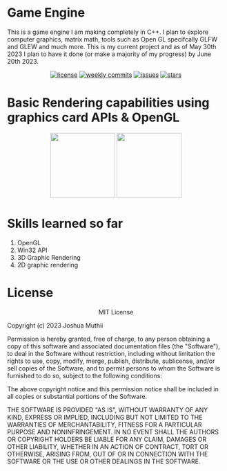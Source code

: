 # Game Engine

This is a game engine I am making completely in C++. I plan to explore computer graphics, matrix math, tools such as Open GL specifcally GLFW and GLEW and much more. This is my current project and as of May 30th 2023  I plan to have it done (or make a majority of my progress) by June 20th 2023.



<div align="center">
  
  <a href="">![license](https://img.shields.io/github/license/Jkm036/GameEngine)</a>
  <a href="">![weekly commits](https://img.shields.io/github/commit-activity/w/Jkm036/GameEngine)</a>
  <a href="">![issues](https://img.shields.io/github/issues/Jkm036/GameEngine)</a>
  <a href="">![stars](https://img.shields.io/github/stars/Jkm036/GameEngine?style=social)</a>
  
</div>

# Basic Rendering capabilities using graphics card APIs & OpenGL
<div align="center" >
<img src = "https://github.com/Jkm036/GameEngine/assets/93635097/ed56d0ca-dc43-4e54-b5b7-f45ee47294e6" height = "150px"/>
<img src="https://user-images.githubusercontent.com/93635097/242000402-9910d0c8-f42a-4a7a-bfeb-12cddd2ec10a.png" height="150px" />
</div>


# Skills learned so far
1. OpenGL
2. Win32 API
3. 3D Graphic Rendering
4. 2D graphic rendering 


# License
<p align="center">
MIT License

Copyright (c) 2023 Joshua Muthii

Permission is hereby granted, free of charge, to any person obtaining a copy
of this software and associated documentation files (the "Software"), to deal
in the Software without restriction, including without limitation the rights
to use, copy, modify, merge, publish, distribute, sublicense, and/or sell
copies of the Software, and to permit persons to whom the Software is
furnished to do so, subject to the following conditions:

The above copyright notice and this permission notice shall be included in all
copies or substantial portions of the Software.

THE SOFTWARE IS PROVIDED "AS IS", WITHOUT WARRANTY OF ANY KIND, EXPRESS OR
IMPLIED, INCLUDING BUT NOT LIMITED TO THE WARRANTIES OF MERCHANTABILITY,
FITNESS FOR A PARTICULAR PURPOSE AND NONINFRINGEMENT. IN NO EVENT SHALL THE
AUTHORS OR COPYRIGHT HOLDERS BE LIABLE FOR ANY CLAIM, DAMAGES OR OTHER
LIABILITY, WHETHER IN AN ACTION OF CONTRACT, TORT OR OTHERWISE, ARISING FROM,
OUT OF OR IN CONNECTION WITH THE SOFTWARE OR THE USE OR OTHER DEALINGS IN THE
SOFTWARE.
</p>
